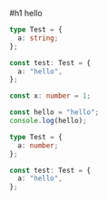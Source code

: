 #h1 hello

```typescript
type Test = {
  a: string;
};

const test: Test = {
  a: "hello",
};

```

```typescript
const x: number = 1;

```

```typescript
const hello = "hello";
console.log(hello);

```

<!-- skip -->
```typescript
type Test = {
  a: number;
};

const test: Test = {
  a: "hello",
};

```